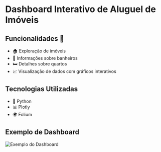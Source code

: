 # Dashboard Interativo de Aluguel de Imóveis

## Funcionalidades :rocket:
- :house: Exploração de imóveis
- :bath: Informações sobre banheiros
- :bed: Detalhes sobre quartos
- :chart_with_upwards_trend: Visualização de dados com gráficos interativos

## Tecnologias Utilizadas
- :snake: Python
- :bar_chart: Plotly
- :earth_africa: Folium

## Exemplo de Dashboard

![Exemplo do Dashboard](images/dashboard_example.png)
